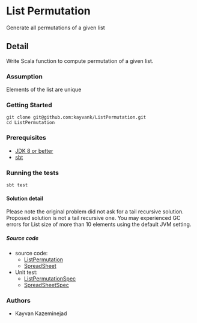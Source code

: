List Permutation 
=====
Generate all permutations of a given list

## Detail

Write Scala function to compute permutation of a given list. 

### Assumption

Elements of the list are unique

### Getting Started

```
git clone git@github.com:kayvank/ListPermutation.git
cd ListPermutation
```
### Prerequisites

- [JDK 8 or better](http://www.oracle.com/technetwork/java/javase/downloads/jdk8-downloads-2133151.html)
- [sbt](https://www.scala-sbt.org/)

### Running the tests

```
sbt test
```
#### Solution detail

Please note the original problem did not ask for a tail recursive solution. Proposed solution is not a tail recursive one. You may experienced GC errors for List size of more than 10 elements  using the default JVM setting.

##### Source code

- source code: 
    - [ListPermutation](./src/main/scala/intrvw/ListPermutation.scala)
    - [SpreadSheet](./src/main/scala/intrvw/SpreadSheet.scala)
- Unit test: 
    - [ListPermutationSpec](./src/test/scala/intrvw/ListPermutationSpec.scala)
    - [SpreadSheetSpec](./src/test/scala/intrvw/SpreadsheetSpec.scala)

### Authors

- Kayvan Kazeminejad
